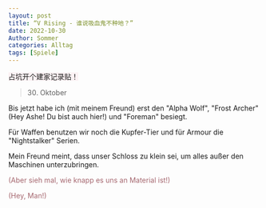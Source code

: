 ```yaml
---
layout: post
title: “V Rising - 谁说吸血鬼不种地？”
date: 2022-10-30
Author: Sommer
categories: Alltag
tags: [Spiele]
--- 
```



<font style="background:#fcf2f4">占坑开个建家记录贴！</font>

> 30. Oktober

Bis jetzt habe ich (mit meinem Freund) erst den "Alpha Wolf", "Frost Archer"(Hey Ashe! Du bist auch hier!) und "Foreman" besiegt.

Für Waffen benutzen wir noch die Kupfer-Tier und für Armour die "Nightstalker" Serien.

Mein Freund meint, dass unser Schloss zu klein sei, um alles außer den Maschinen unterzubringen. 

<font style="color:#a66870">(Aber sieh mal, wie knapp es uns an Material ist!)</font>


<font style="color:#a66870">(Hey, Man!)</font>
